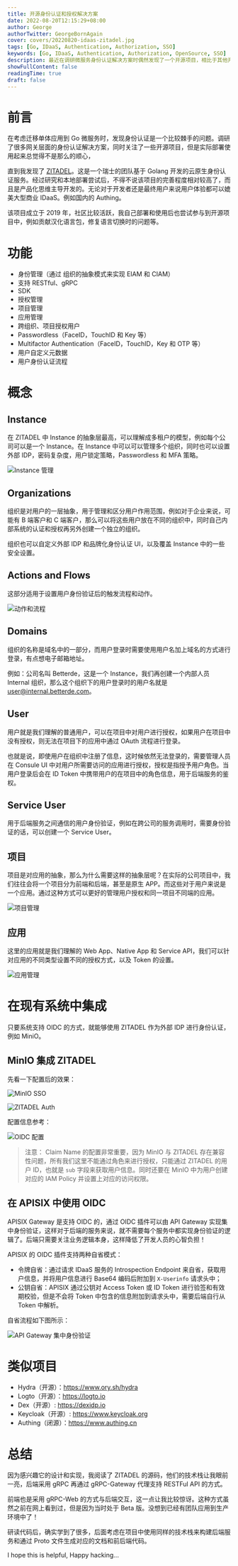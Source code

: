 ```yaml
---
title: 开源身份认证和授权解决方案
date: 2022-08-20T12:15:29+08:00
author: George
authorTwitter: GeorgeBornAgain
cover: covers/20220820-idaas-zitadel.jpg
tags: [Go, IDaaS, Authentication, Authorization, SSO]
keywords: [Go, IDaaS, Authentication, Authorization, OpenSource, SSO]
description: 最近在调研微服务身份认证解决方案时偶然发现了一个开源项目，相比于其他开源项目，无论是 UI 还是功能都比较完善。
showFullContent: false
readingTime: true
draft: false
---
```


# 前言

在考虑迁移单体应用到 Go 微服务时，发现身份认证是一个比较棘手的问题。调研了很多网关层面的身份认证解决方案，同时关注了一些开源项目，但是实际部署使用起来总觉得不是那么的顺心，

直到我发现了 [ZITADEL](https://zitadel.com/)。这是一个瑞士的团队基于 Golang 开发的云原生身份认证服务。经过研究和本地部署尝试后，不得不说该项目的完善程度相对较高了，而且是产品化思维主导开发的。无论对于开发者还是最终用户来说用户体验都可以媲美大型商业 IDaaS。例如国内的 Authing。

该项目成立于 2019 年，社区比较活跃，我自己部署和使用后也尝试参与到开源项目中，例如贡献汉化语言包，修复语言切换时的问题等。

# 功能

* 身份管理（通过 组织的抽象模式来实现 EIAM 和 CIAM）
* 支持 RESTful、gRPC
* SDK
* 授权管理
* 项目管理
* 应用管理
* 跨组织、项目授权用户
* Passwordless（FaceID，TouchID 和 Key 等）
* Multifactor Authentication（FaceID，TouchID，Key 和 OTP 等）
* 用户自定义元数据
* 用户身份认证流程

# 概念

## Instance

在 ZITADEL 中 Instance 的抽象层最高，可以理解成多租户的模型，例如每个公司可以是一个 Instance。在 Instance 中可以可以管理多个组织，同时也可以设置外部 IDP，密码复杂度，用户锁定策略，Passwordless 和 MFA 策略。

![Instance 管理](/article/20220820-idaas-zitadel-instance.png)

## Organizations

组织是对用户的一层抽象，用于管理和区分用户作用范围，例如对于企业来说，可能有 B 端客户和 C 端客户，那么可以将这些用户放在不同的组织中，同时自己内部系统的认证和授权再另外创建一个独立的组织。

组织也可以自定义外部 IDP 和品牌化身份认证 UI，以及覆盖 Instance 中的一些安全设置。

## Actions and Flows

这部分适用于设置用户身份验证后的触发流程和动作。

![动作和流程](/article/20220820-idaas-zitadel-actions-flows.png)

## Domains

组织的名称是域名中的一部分，而用户登录时需要使用用户名加上域名的方式进行登录，有点想电子邮箱地址。

例如：公司名叫 Betterde，这是一个 Instance，我们再创建一个内部人员 Internal 组织，那么这个组织下的用户登录时的用户名就是 user@internal.betterde.com。

## User

用户就是我们理解的普通用户，可以在项目中对用户进行授权，如果用户在项目中没有授权，则无法在项目下的应用中通过 OAuth 流程进行登录。

也就是说，即使用户在组织中注册了信息，这时候依然无法登录的，需要管理人员在 Consule UI 中对用户所需要访问的应用进行授权，授权是指授予用户角色。当用户登录后会在 ID Token 中携带用户的在项目中的角色信息，用于后端服务的鉴权。

## Service User

用于后端服务之间通信的用户身份验证，例如在跨公司的服务调用时，需要身份验证的话，可以创建一个 Service User。

## 项目

项目是对应用的抽象，那么为什么需要这样的抽象层呢？在实际的公司项目中，我们往往会将一个项目分为前端和后端，甚至是原生 APP。而这些对于用户来说是一个应用。通过这种方式可以更好的管理用户授权和同一项目不同端的应用。

![项目管理](/article/20220820-idaas-zitadel-project.png)

## 应用

这里的应用就是我们理解的 Web App、Native App 和 Service API，我们可以针对应用的不同类型设置不同的授权方式，以及 Token 的设置。

![应用管理](/article/20220820-idaas-zitadel-application.png)

# 在现有系统中集成

只要系统支持 OIDC 的方式，就能够使用 ZITADEL 作为外部 IDP 进行身份认证，例如 MiniO。

## MinIO 集成 ZITADEL

先看一下配置后的效果：

![MinIO SSO](/article/20220820-idaas-minio-signin-page.png)

![ZITADEL Auth](/article/20220820-idaas-signin-using-zitadel.png)

配置信息参考：

![OIDC 配置](/article/20220820-idaas-minio-sso.png)

> 注意： Claim Name 的配置非常重要，因为 MinIO 与 ZITADEL 存在兼容性问题，所有我们这里不能通过角色来进行授权，只能通过 ZITADEL 的用户 ID，也就是 `sub` 字段来获取用户信息。同时还要在 MinIO 中为用户创建对应的 IAM Policy 并设置上对应的访问权限。

## 在 APISIX 中使用 OIDC

APISIX Gateway 是支持 OIDC 的，通过 OIDC 插件可以由 API Gateway 实现集中身份验证，这样对于后端的服务来说，就不需要每个服务中都实现身份验证的逻辑了。后端只需要关注业务逻辑本身，这样降低了开发人员的心智负担！

APISIX 的 OIDC 插件支持两种自省模式：

* 令牌自省：通过请求 IDaaS 服务的 Introspection Endpoint 来自省，获取用户信息，并将用户信息进行 Base64 编码后附加到 `X-Userinfo` 请求头中；
* 公钥自省：APISIX 通过公钥对 Access Token 或 ID Token 进行验签和有效期校验，但是不会将 Token 中包含的信息附加到请求头中，需要后端自行从 Token 中解析。

自省流程如下图所示：

![API Gateway 集中身份验证](/article/api-gateway-oidc-auth.jpeg)

# 类似项目

* Hydra（开源）：https://www.ory.sh/hydra
* Logto（开源）：https://logto.io
* Dex（开源）: https://dexidp.io
* Keycloak（开源）: https://www.keycloak.org
* Authing（闭源）：https://www.authing.cn

# 总结

因为感兴趣它的设计和实现，我阅读了 ZITADEL 的源码，他们的技术栈让我眼前一亮，后端采用 gRPC 再通过 gRPC-Gateway 代理支持 RESTFul API 的方式。

前端也是采用 gRPC-Web 的方式与后端交互，这一点让我比较惊讶。这种方式虽然之前在网上看到过，但是因为当时处于 Beta 版。没想到已经有团队应用到生产环境中了！

研读代码后，确实学到了很多，后面考虑在项目中使用同样的技术栈来构建后端服务和通过 Proto 文件生成对应的文档和前后端代码。

I hope this is helpful, Happy hacking...